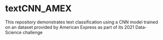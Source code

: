 # textCNN_AMEX
This repository demonstrates text classification using a CNN model trained on an dataset provided by American Express as part of its 2021 Data-Science challenge

